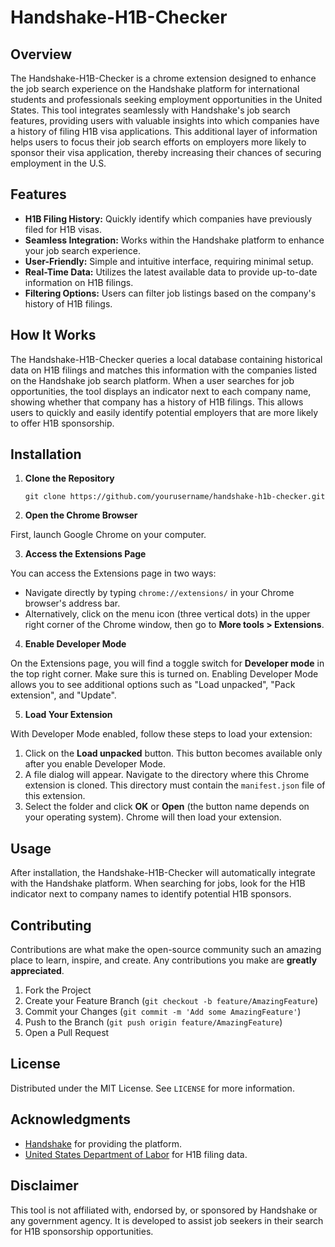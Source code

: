 # Handshake-H1B-Checker

## Overview
The Handshake-H1B-Checker is a chrome extension designed to enhance the job search experience on the Handshake platform for international students and professionals seeking employment opportunities in the United States. This tool integrates seamlessly with Handshake's job search features, providing users with valuable insights into which companies have a history of filing H1B visa applications. This additional layer of information helps users to focus their job search efforts on employers more likely to sponsor their visa application, thereby increasing their chances of securing employment in the U.S.

## Features
- **H1B Filing History:** Quickly identify which companies have previously filed for H1B visas.
- **Seamless Integration:** Works within the Handshake platform to enhance your job search experience.
- **User-Friendly:** Simple and intuitive interface, requiring minimal setup.
- **Real-Time Data:** Utilizes the latest available data to provide up-to-date information on H1B filings.
- **Filtering Options:** Users can filter job listings based on the company's history of H1B filings.

## How It Works
The Handshake-H1B-Checker queries a local database containing historical data on H1B filings and matches this information with the companies listed on the Handshake job search platform. When a user searches for job opportunities, the tool displays an indicator next to each company name, showing whether that company has a history of H1B filings. This allows users to quickly and easily identify potential employers that are more likely to offer H1B sponsorship.

## Installation

1. **Clone the Repository**

    ```
    git clone https://github.com/yourusername/handshake-h1b-checker.git
    ```

2. **Open the Chrome Browser**

First, launch Google Chrome on your computer.

3. **Access the Extensions Page**

You can access the Extensions page in two ways:

- Navigate directly by typing `chrome://extensions/` in your Chrome browser's address bar.
- Alternatively, click on the menu icon (three vertical dots) in the upper right corner of the Chrome window, then go to **More tools > Extensions**.

4. **Enable Developer Mode**

On the Extensions page, you will find a toggle switch for **Developer mode** in the top right corner. Make sure this is turned on. Enabling Developer Mode allows you to see additional options such as "Load unpacked", "Pack extension", and "Update".

5. **Load Your Extension**

With Developer Mode enabled, follow these steps to load your extension:

1. Click on the **Load unpacked** button. This button becomes available only after you enable Developer Mode.
2. A file dialog will appear. Navigate to the directory where this Chrome extension is cloned. This directory must contain the `manifest.json` file of this extension.
3. Select the folder and click **OK** or **Open** (the button name depends on your operating system). Chrome will then load your extension.

## Usage
After installation, the Handshake-H1B-Checker will automatically integrate with the Handshake platform. When searching for jobs, look for the H1B indicator next to company names to identify potential H1B sponsors.

## Contributing
Contributions are what make the open-source community such an amazing place to learn, inspire, and create. Any contributions you make are **greatly appreciated**.

1. Fork the Project
2. Create your Feature Branch (`git checkout -b feature/AmazingFeature`)
3. Commit your Changes (`git commit -m 'Add some AmazingFeature'`)
4. Push to the Branch (`git push origin feature/AmazingFeature`)
5. Open a Pull Request

## License
Distributed under the MIT License. See `LICENSE` for more information.

## Acknowledgments
- [Handshake](https://www.joinhandshake.com/) for providing the platform.
- [United States Department of Labor](https://www.dol.gov/) for H1B filing data.

## Disclaimer
This tool is not affiliated with, endorsed by, or sponsored by Handshake or any government agency. It is developed to assist job seekers in their search for H1B sponsorship opportunities.
